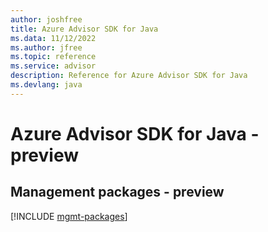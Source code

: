 ```yaml
---
author: joshfree
title: Azure Advisor SDK for Java
ms.data: 11/12/2022
ms.author: jfree
ms.topic: reference
ms.service: advisor
description: Reference for Azure Advisor SDK for Java
ms.devlang: java
---
```

# Azure Advisor SDK for Java - preview

## Management packages - preview
[!INCLUDE [mgmt-packages](advisor-mgmt-index.md)]